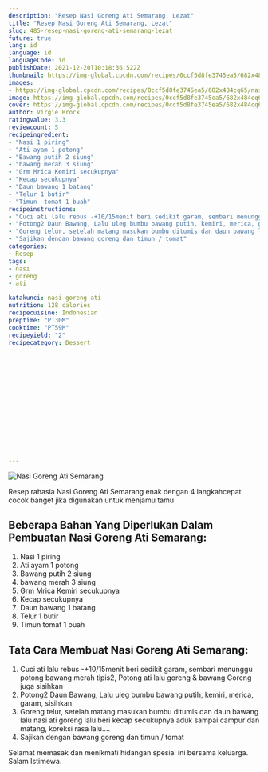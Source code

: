 ```yaml
---
description: "Resep Nasi Goreng Ati Semarang, Lezat"
title: "Resep Nasi Goreng Ati Semarang, Lezat"
slug: 485-resep-nasi-goreng-ati-semarang-lezat
future: true
lang: id
language: id
languageCode: id
publishDate: 2021-12-20T10:18:36.522Z 
thumbnail: https://img-global.cpcdn.com/recipes/0ccf5d8fe3745ea5/682x484cq65/nasi-goreng-ati-semarang-foto-resep-utama.png
images:
- https://img-global.cpcdn.com/recipes/0ccf5d8fe3745ea5/682x484cq65/nasi-goreng-ati-semarang-foto-resep-utama.png
image: https://img-global.cpcdn.com/recipes/0ccf5d8fe3745ea5/682x484cq65/nasi-goreng-ati-semarang-foto-resep-utama.png
cover: https://img-global.cpcdn.com/recipes/0ccf5d8fe3745ea5/682x484cq65/nasi-goreng-ati-semarang-foto-resep-utama.png
author: Virgie Brock
ratingvalue: 3.3
reviewcount: 5
recipeingredient:
- "Nasi 1 piring"
- "Ati ayam 1 potong"
- "Bawang putih 2 siung"
- "bawang merah 3 siung"
- "Grm Mrica Kemiri secukupnya"
- "Kecap secukupnya"
- "Daun bawang 1 batang"
- "Telur 1 butir"
- "Timun  tomat 1 buah"
recipeinstructions:
- "Cuci ati lalu rebus -+10/15menit beri sedikit garam, sembari menunggu potong bawang merah tipis2, Potong ati lalu goreng &amp; bawang Goreng juga sisihkan"
- "Potong2 Daun Bawang, Lalu uleg bumbu bawang putih, kemiri, merica, garam, sisihkan"
- "Goreng telur, setelah matang masukan bumbu ditumis dan daun bawang lalu nasi ati goreng lalu beri kecap secukupnya aduk sampai campur dan matang, koreksi rasa lalu...."
- "Sajikan dengan bawang goreng dan timun / tomat"
categories:
- Resep
tags:
- nasi
- goreng
- ati

katakunci: nasi goreng ati 
nutrition: 128 calories
recipecuisine: Indonesian
preptime: "PT30M"
cooktime: "PT59M"
recipeyield: "2"
recipecategory: Dessert


     
    
    
    
    
    
    
    
    
    
    
      
    
---
```



![Nasi Goreng Ati Semarang](https://img-global.cpcdn.com/recipes/0ccf5d8fe3745ea5/682x484cq65/nasi-goreng-ati-semarang-foto-resep-utama.png)

Resep rahasia Nasi Goreng Ati Semarang  enak dengan 4 langkahcepat cocok banget jika digunakan untuk menjamu tamu

<!--inarticleads1-->

## Beberapa Bahan Yang Diperlukan Dalam Pembuatan Nasi Goreng Ati Semarang:

1. Nasi 1 piring
1. Ati ayam 1 potong
1. Bawang putih 2 siung
1. bawang merah 3 siung
1. Grm Mrica Kemiri secukupnya
1. Kecap secukupnya
1. Daun bawang 1 batang
1. Telur 1 butir
1. Timun  tomat 1 buah



<!--inarticleads2-->

## Tata Cara Membuat Nasi Goreng Ati Semarang:

1. Cuci ati lalu rebus -+10/15menit beri sedikit garam, sembari menunggu potong bawang merah tipis2, Potong ati lalu goreng &amp; bawang Goreng juga sisihkan
1. Potong2 Daun Bawang, Lalu uleg bumbu bawang putih, kemiri, merica, garam, sisihkan
1. Goreng telur, setelah matang masukan bumbu ditumis dan daun bawang lalu nasi ati goreng lalu beri kecap secukupnya aduk sampai campur dan matang, koreksi rasa lalu....
1. Sajikan dengan bawang goreng dan timun / tomat




Selamat memasak dan menikmati hidangan spesial ini bersama keluarga. Salam Istimewa.
